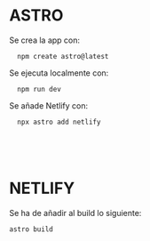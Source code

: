 
ASTRO
=====
Se crea la app con: 
```
  npm create astro@latest
```
Se ejecuta localmente con:
```
  npm run dev
```
Se añade Netlify con:
```
  npx astro add netlify
```
` `  
` `  
NETLIFY
==
Se ha de añadir al build lo siguiente:
```
astro build
```
